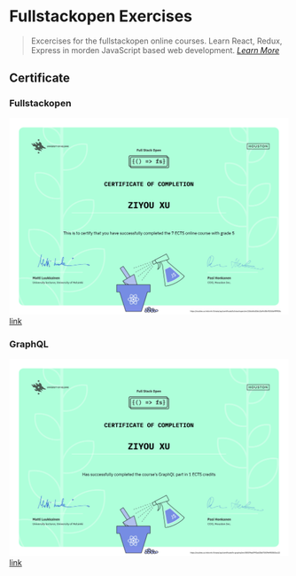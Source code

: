 # Fullstackopen Exercises
> Excercises for the fullstackopen online courses. Learn React, Redux, Express in morden JavaScript based web development. 
> [_Learn More_](https://fullstackopen.com/en/about)

## Certificate

### Fullstackopen
![certificate screenshot](./part0/img/certificate-fullstack.png)
[link](https://studies.cs.helsinki.fi/stats/api/certificate/fullstackopen/en/13dc6fa10dc12a9c08c92344e9ff903c)

### GraphQL
![certificate screenshot](./part0/img/certificate-graphql.png)
[link](https://studies.cs.helsinki.fi/stats/api/certificate/fs-graphql/en/58539ea0992a428a75409e983843cc12)